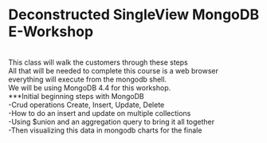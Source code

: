 # Deconstructed SingleView MongoDB E-Workshop
<br>
This class will walk the customers through these steps<br>
All that will be needed to complete this course is a web browser<br>
everything will execute from the mongodb shell.<br>
We will be using MongoDB 4.4 for this workshop.
<br>
***Initial beginning steps with MongoDB<br>
-Crud operations Create, Insert, Update, Delete<br>
-How to do an insert and update on multiple collections<br>
-Using $union and an aggregation query to bring it all together<br>
-Then visualizing this data in mongodb charts for the finale<br>
